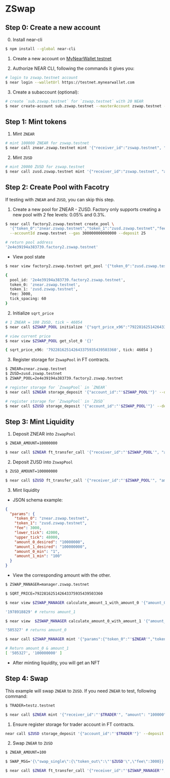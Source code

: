 # ZSwap

## Step 0: Create a new account

0. Install near-cli

```sh
$ npm install --global near-cli
```

1. Create a new account on [MyNearWallet testnet](https://testnet.mynearwallet.com/)

2. Authorize NEAR CLI, following the commands it gives you:

```sh
# login to zswap.testnet account
$ near login --walletUrl https://testnet.mynearwallet.com
```

3. Create a subaccount (optional):

```sh
# create `sub.zswap.testnet` for `zswap.testnet` with 20 NEAR
$ near create-account sub.zswap.testnet --masterAccount zswap.testnet --initialBalance 20
```

## Step 1: Mint tokens

1. Mint `ZNEAR`

```sh
# mint 100000 ZNEAR for zswap.testnet
$ near call znear.zswap.testnet mint '{"receiver_id":"zswap.testnet", "amount": "100000"}' --deposit 1 --accountId zswap.testnet
```

2. Mint `ZUSD`

```sh
# mint 20000 ZUSD for zswap.testnet
$ near call zusd.zswap.testnet mint '{"receiver_id":"zswap.testnet", "amount": "200000"}' --deposit 1 --accountId zswap.testnet
```

## Step 2: Create Pool with Facotry

If testing with `ZNEAR` and `ZUSD`, you can skip this step.

1. Create a new pool for ZNEAR - ZUSD. Factory only supports creating a new pool with 2 fee levels: 0.05% and 0.3%.

```sh
$ near call factory2.zswap.testnet create_pool \
  '{"token_0":"znear.zswap.testnet","token_1":"zusd.zswap.testnet","fee":3000}' \
  --accountId zswap.testnet --gas 300000000000000 --deposit 25

# return pool address
'2e4e39194a383739.factory2.zswap.testnet'
```

- View pool state

```sh
$ near view factory2.zswap.testnet get_pool '{"token_0":"zusd.zswap.testnet", "token_1":"znear.zswap.testnet","fee":3000}'

{
  pool_id: '2e4e39194a383739.factory2.zswap.testnet',
  token_0: 'znear.zswap.testnet',
  token_1: 'zusd.zswap.testnet',
  fee: 3000,
  tick_spacing: 60
}
```

2. Initialize `sqrt_price`

```sh
# 1 ZNEAR = 100 ZUSD, tick ~ 46054
$ near call $ZSWAP_POOL initialize '{"sqrt_price_x96":"792281625142643375935439503360"}' --accountId zswap.testnet

# view current price
$ near view $ZSWAP_POOL get_slot_0 '{}'

{ sqrt_price_x96: '792281625142643375935439503360', tick: 46054 }

```

3. Register storage for `ZswapPool` in FT contracts.

```sh
$ ZNEAR=znear.zswap.testnet
$ ZUSD=zusd.zswap.testnet
$ ZSWAP_POOL=2e4e39194a383739.factory2.zswap.testnet

# register storage for `ZswapPool` in `ZNEAR`
$ near call $ZNEAR storage_deposit '{"account_id":"'$ZSWAP_POOL'"}' --deposit 1 --accountId zswap.testnet

# register storage for `ZswapPool` in `ZUSD`
$ near call $ZUSD storage_deposit '{"account_id":"'$ZSWAP_POOL'"}' --deposit 1 --accountId zswap.testnet
```

## Step 3: Mint Liquidity

1. Deposit ZNEAR into `ZswapPool`

```sh
$ ZNEAR_AMOUNT=10000000

$ near call $ZNEAR ft_transfer_call '{"receiver_id":"'$ZSWAP_POOL'", "amount":"'$ZNEAR_AMOUNT'", "msg":""}' --depositYocto 1 --gas 300000000000000 --accountId zswap.testnet
```

2. Deposit ZUSD into `ZswapPool`

```sh
$ ZUSD_AMOUNT=100000000

$ near call $ZUSD ft_transfer_call '{"receiver_id":"'$ZSWAP_POOL'", "amount":"'$ZUSD_AMOUNT'", "msg":""}' --depositYocto 1 --gas 300000000000000 --accountId zswap.testnet
```

3. Mint liquidity

- JSON schema example:

```json
{
  "params": {
    "token_0": "znear.zswap.testnet",
    "token_1": "zusd.zswap.testnet",
    "fee": 3000,
    "lower_tick": 42000,
    "upper_tick": 48000,
    "amount_0_desired": "10000000",
    "amount_1_desired": "100000000",
    "amount_0_min": "1",
    "amount_1_min": "100"
  }
}
```

- View the corresponding amount with the other.

```sh
$ ZSWAP_MANAGER=manager.zswap.testnet

$ SQRT_PRICE=792281625142643375935439503360

$ near view $ZSWAP_MANAGER calculate_amount_1_with_amount_0 '{"amount_0":"'$ZNEAR_AMOUNT'","sqrt_price_x96":"'$SQRT_PRICE'","lower_tick":42000,"upper_tick":48000}'

'1978918829' # returns amount_1

$ near view  $ZSWAP_MANAGER calculate_amount_0_with_amount_1 '{"amount_1":"'$ZUSD_AMOUNT'","sqrt_price_x96":"'$SQRT_PRICE'","lower_tick":42000,"upper_tick":48000}'

'505327' # returns amount_0
```

```sh
$ near call $ZSWAP_MANAGER mint '{"params":{"token_0":"'$ZNEAR'","token_1":"'$ZUSD'","fee":3000,"lower_tick":46000,"upper_tick":46100, "amount_0_desired":"'$ZNEAR_AMOUNT'","amount_1_desired":"'$ZUSD_AMOUNT'","amount_0_min":"100","amount_1_min":"100"}}' --gas 300000000000000 --accountId zswap.testnet --deposit 0.1

# Return amount_0 & amount_1
[ '505327', '100000000' ]
```

- After minting liquidity, you will get an NFT

## Step 4: Swap

This example will swap `ZNEAR` to `ZUSD`. If you need `ZNEAR` to test, following command:

```sh
$ TRADER=testz.testnet

$ near call $ZNEAR mint '{"receiver_id":"'$TRADER'", "amount": "100000"}' --deposit 1 --accountId $TRADER
```

1. Ensure register storage for trader account in FT contracts.

```sh
near call $ZUSD storage_deposit '{"account_id":"'$TRADER'"}' --deposit 1 --accountId $TRADER
```

2. Swap `ZNEAR` to `ZUSD`

```sh
$ ZNEAR_AMOUNT=100

$ SWAP_MSG='{\"swap_single\":{\"token_out\":\"'$ZUSD'\",\"fee\":3000}}'

$ near call $ZNEAR ft_transfer_call '{"receiver_id":"'$ZSWAP_MANAGER'", "amount":"'$ZNEAR_AMOUNT'", "msg":"'$SWAP_MSG'"}' --gas 300000000000000 --accountId $TRADER --depositYocto 1
```
